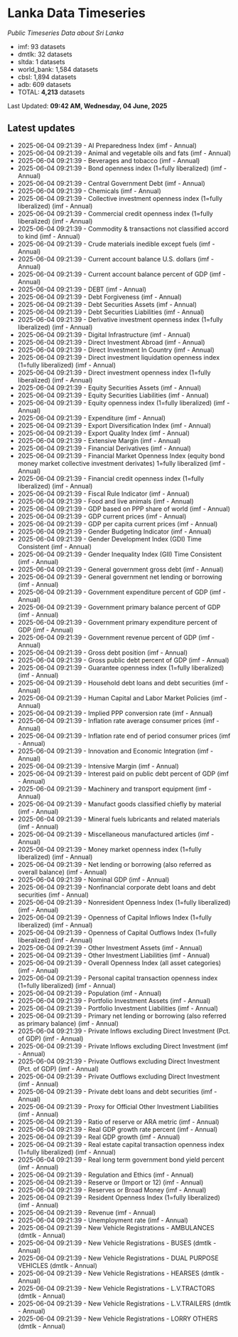 # Lanka Data Timeseries
*Public Timeseries Data about Sri Lanka*

* imf: 93 datasets
* dmtlk: 32 datasets
* sltda: 1 datasets
* world_bank: 1,584 datasets
* cbsl: 1,894 datasets
* adb: 609 datasets
* TOTAL: **4,213** datasets

Last Updated: **09:42 AM, Wednesday, 04 June, 2025**

## Latest updates

* 2025-06-04 09:21:39 - AI Preparedness Index (imf - Annual)
* 2025-06-04 09:21:39 - Animal and vegetable oils and fats (imf - Annual)
* 2025-06-04 09:21:39 - Beverages and tobacco (imf - Annual)
* 2025-06-04 09:21:39 - Bond openness index (1=fully liberalized) (imf - Annual)
* 2025-06-04 09:21:39 - Central Government Debt (imf - Annual)
* 2025-06-04 09:21:39 - Chemicals (imf - Annual)
* 2025-06-04 09:21:39 - Collective investment openness index (1=fully liberalized) (imf - Annual)
* 2025-06-04 09:21:39 - Commercial credit openness index (1=fully liberalized) (imf - Annual)
* 2025-06-04 09:21:39 - Commodity & transactions not classified accord to kind (imf - Annual)
* 2025-06-04 09:21:39 - Crude materials inedible except fuels (imf - Annual)
* 2025-06-04 09:21:39 - Current account balance U.S. dollars (imf - Annual)
* 2025-06-04 09:21:39 - Current account balance percent of GDP (imf - Annual)
* 2025-06-04 09:21:39 - DEBT (imf - Annual)
* 2025-06-04 09:21:39 - Debt Forgiveness (imf - Annual)
* 2025-06-04 09:21:39 - Debt Securities Assets (imf - Annual)
* 2025-06-04 09:21:39 - Debt Securities Liabilities (imf - Annual)
* 2025-06-04 09:21:39 - Derivative investment openness index (1=fully liberalized) (imf - Annual)
* 2025-06-04 09:21:39 - Digital Infrastructure (imf - Annual)
* 2025-06-04 09:21:39 - Direct Investment Abroad (imf - Annual)
* 2025-06-04 09:21:39 - Direct Investment In Country (imf - Annual)
* 2025-06-04 09:21:39 - Direct investment liquidation openness index (1=fully liberalized) (imf - Annual)
* 2025-06-04 09:21:39 - Direct investment openness index (1=fully liberalized) (imf - Annual)
* 2025-06-04 09:21:39 - Equity Securities Assets (imf - Annual)
* 2025-06-04 09:21:39 - Equity Securities Liabilities (imf - Annual)
* 2025-06-04 09:21:39 - Equity openness index (1=fully liberalized) (imf - Annual)
* 2025-06-04 09:21:39 - Expenditure (imf - Annual)
* 2025-06-04 09:21:39 - Export Diversification Index (imf - Annual)
* 2025-06-04 09:21:39 - Export Quality Index (imf - Annual)
* 2025-06-04 09:21:39 - Extensive Margin (imf - Annual)
* 2025-06-04 09:21:39 - Financial Derivatives (imf - Annual)
* 2025-06-04 09:21:39 - Financial Market Openness Index (equity bond money market collective investment derivates) 1=fully liberalized (imf - Annual)
* 2025-06-04 09:21:39 - Financial credit openness index (1=fully liberalized) (imf - Annual)
* 2025-06-04 09:21:39 - Fiscal Rule Indicator (imf - Annual)
* 2025-06-04 09:21:39 - Food and live animals (imf - Annual)
* 2025-06-04 09:21:39 - GDP based on PPP share of world (imf - Annual)
* 2025-06-04 09:21:39 - GDP current prices (imf - Annual)
* 2025-06-04 09:21:39 - GDP per capita current prices (imf - Annual)
* 2025-06-04 09:21:39 - Gender Budgeting Indicator (imf - Annual)
* 2025-06-04 09:21:39 - Gender Development Index (GDI) Time Consistent (imf - Annual)
* 2025-06-04 09:21:39 - Gender Inequality Index (GII) Time Consistent (imf - Annual)
* 2025-06-04 09:21:39 - General government gross debt (imf - Annual)
* 2025-06-04 09:21:39 - General government net lending or borrowing (imf - Annual)
* 2025-06-04 09:21:39 - Government expenditure percent of GDP (imf - Annual)
* 2025-06-04 09:21:39 - Government primary balance percent of GDP (imf - Annual)
* 2025-06-04 09:21:39 - Government primary expenditure percent of GDP (imf - Annual)
* 2025-06-04 09:21:39 - Government revenue percent of GDP (imf - Annual)
* 2025-06-04 09:21:39 - Gross debt position (imf - Annual)
* 2025-06-04 09:21:39 - Gross public debt percent of GDP (imf - Annual)
* 2025-06-04 09:21:39 - Guarantee openness index (1=fully liberalized) (imf - Annual)
* 2025-06-04 09:21:39 - Household debt loans and debt securities (imf - Annual)
* 2025-06-04 09:21:39 - Human Capital and Labor Market Policies (imf - Annual)
* 2025-06-04 09:21:39 - Implied PPP conversion rate (imf - Annual)
* 2025-06-04 09:21:39 - Inflation rate average consumer prices (imf - Annual)
* 2025-06-04 09:21:39 - Inflation rate end of period consumer prices (imf - Annual)
* 2025-06-04 09:21:39 - Innovation and Economic Integration (imf - Annual)
* 2025-06-04 09:21:39 - Intensive Margin (imf - Annual)
* 2025-06-04 09:21:39 - Interest paid on public debt percent of GDP (imf - Annual)
* 2025-06-04 09:21:39 - Machinery and transport equipment (imf - Annual)
* 2025-06-04 09:21:39 - Manufact goods classified chiefly by material (imf - Annual)
* 2025-06-04 09:21:39 - Mineral fuels lubricants and related materials (imf - Annual)
* 2025-06-04 09:21:39 - Miscellaneous manufactured articles (imf - Annual)
* 2025-06-04 09:21:39 - Money market openness index (1=fully liberalized) (imf - Annual)
* 2025-06-04 09:21:39 - Net lending or borrowing (also referred as overall balance) (imf - Annual)
* 2025-06-04 09:21:39 - Nominal GDP (imf - Annual)
* 2025-06-04 09:21:39 - Nonfinancial corporate debt loans and debt securities (imf - Annual)
* 2025-06-04 09:21:39 - Nonresident Openness Index (1=fully liberalized) (imf - Annual)
* 2025-06-04 09:21:39 - Openness of Capital Inflows Index (1=fully liberalized) (imf - Annual)
* 2025-06-04 09:21:39 - Openness of Capital Outflows Index (1=fully liberalized) (imf - Annual)
* 2025-06-04 09:21:39 - Other Investment Assets (imf - Annual)
* 2025-06-04 09:21:39 - Other Investment Liabilities (imf - Annual)
* 2025-06-04 09:21:39 - Overall Openness Index (all asset categories) (imf - Annual)
* 2025-06-04 09:21:39 - Personal capital transaction openness index (1=fully liberalized) (imf - Annual)
* 2025-06-04 09:21:39 - Population (imf - Annual)
* 2025-06-04 09:21:39 - Portfolio Investment Assets (imf - Annual)
* 2025-06-04 09:21:39 - Portfolio Investment Liabilities (imf - Annual)
* 2025-06-04 09:21:39 - Primary net lending or borrowing (also referred as primary balance) (imf - Annual)
* 2025-06-04 09:21:39 - Private Inflows excluding Direct Investment (Pct. of GDP) (imf - Annual)
* 2025-06-04 09:21:39 - Private Inflows excluding Direct Investment (imf - Annual)
* 2025-06-04 09:21:39 - Private Outflows excluding Direct Investment (Pct. of GDP) (imf - Annual)
* 2025-06-04 09:21:39 - Private Outflows excluding Direct Investment (imf - Annual)
* 2025-06-04 09:21:39 - Private debt loans and debt securities (imf - Annual)
* 2025-06-04 09:21:39 - Proxy for Official Other Investment Liabilities (imf - Annual)
* 2025-06-04 09:21:39 - Ratio of reserve or ARA metric (imf - Annual)
* 2025-06-04 09:21:39 - Real GDP growth rate percent (imf - Annual)
* 2025-06-04 09:21:39 - Real GDP growth (imf - Annual)
* 2025-06-04 09:21:39 - Real estate capital transaction openness index (1=fully liberalized) (imf - Annual)
* 2025-06-04 09:21:39 - Real long term government bond yield percent (imf - Annual)
* 2025-06-04 09:21:39 - Regulation and Ethics (imf - Annual)
* 2025-06-04 09:21:39 - Reserve or (Import or 12) (imf - Annual)
* 2025-06-04 09:21:39 - Reserves or Broad Money (imf - Annual)
* 2025-06-04 09:21:39 - Resident Openness Index (1=fully liberalized) (imf - Annual)
* 2025-06-04 09:21:39 - Revenue (imf - Annual)
* 2025-06-04 09:21:39 - Unemployment rate (imf - Annual)
* 2025-06-04 09:21:39 - New Vehicle Registrations - AMBULANCES (dmtlk - Annual)
* 2025-06-04 09:21:39 - New Vehicle Registrations - BUSES (dmtlk - Annual)
* 2025-06-04 09:21:39 - New Vehicle Registrations - DUAL PURPOSE VEHICLES (dmtlk - Annual)
* 2025-06-04 09:21:39 - New Vehicle Registrations - HEARSES (dmtlk - Annual)
* 2025-06-04 09:21:39 - New Vehicle Registrations - L.V.TRACTORS (dmtlk - Annual)
* 2025-06-04 09:21:39 - New Vehicle Registrations - L.V.TRAILERS (dmtlk - Annual)
* 2025-06-04 09:21:39 - New Vehicle Registrations - LORRY OTHERS (dmtlk - Annual)